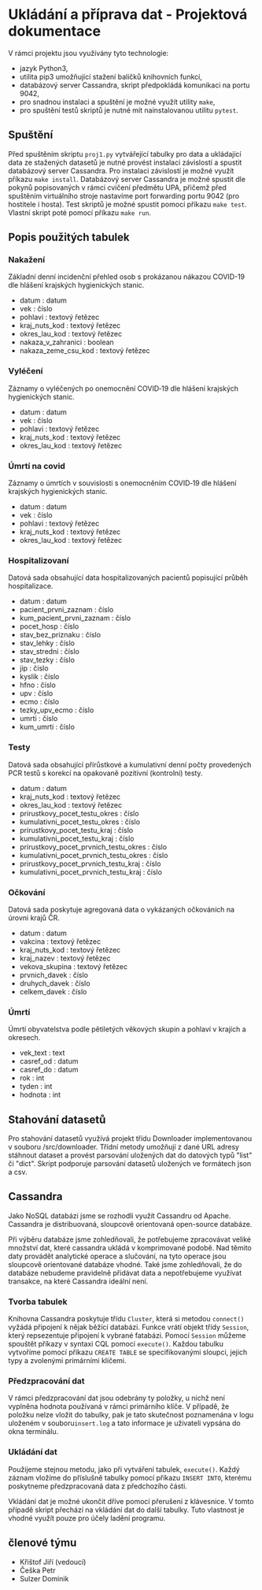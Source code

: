 # Ukládání a příprava dat - Projektová dokumentace
V rámci projektu jsou využívány tyto technologie:
- jazyk Python3,
- utilita pip3 umožňující stažení balíčků knihovních funkcí,
- databázový server Cassandra, skript předpokládá komunikaci na portu 9042,
- pro snadnou instalaci a spuštění je možné využít utility `make`,
- pro spuštění testů skriptů je nutné mít nainstalovanou utilitu `pytest`.

## Spuštění
Před spuštěním skriptu `proj1.py` vytvářející tabulky pro data a ukládající data ze stažených datasetů je nutné provést instalaci závislostí a spustit databázový server Cassandra. Pro instalaci závislostí je možné využít příkazu `make install`. 
Databázový server Cassandra je možné spustit dle pokynů popisovaných v rámci cvičení předmětu UPA, přičemž před spuštěním virtuálního stroje nastavíme port forwarding portu 9042 (pro hostitele i hosta). 
Test skriptů je možné spustit pomocí příkazu `make test`. Vlastní skript poté pomocí příkazu `make run`. 

## Popis použitých tabulek

### Nakažení
Základní denní incidenční přehled osob s prokázanou nákazou COVID-19 dle hlášení krajských hygienických stanic.

- datum : datum
- vek : číslo
- pohlavi : textový řetězec
- kraj_nuts_kod : textový řetězec
- okres_lau_kod : textový řetězec
- nakaza_v_zahranici : boolean
- nakaza_zeme_csu_kod : textový řetězec

### Vyléčení
Záznamy o vyléčených po onemocnění COVID‑19 dle hlášení krajských hygienických stanic.

- datum : datum
- vek : číslo
- pohlavi : textový řetězec
- kraj_nuts_kod : textový řetězec
- okres_lau_kod : textový řetězec

### Úmrtí na covid
Záznamy o úmrtích v souvislosti s onemocněním COVID‑19 dle hlášení krajských hygienických stanic.

- datum : datum
- vek : číslo
- pohlavi : textový řetězec
- kraj_nuts_kod : textový řetězec
- okres_lau_kod : textový řetězec

### Hospitalizovaní
Datová sada obsahující data hospitalizovaných pacientů popisující průběh hospitalizace.

- datum : datum
- pacient_prvni_zaznam : číslo
- kum_pacient_prvni_zaznam : číslo
- pocet_hosp : číslo
- stav_bez_priznaku : číslo
- stav_lehky : číslo
- stav_stredni : číslo
- stav_tezky : číslo
- jip : číslo
- kyslik : číslo
- hfno : číslo
- upv : číslo
- ecmo : číslo
- tezky_upv_ecmo : číslo
- umrti : číslo
- kum_umrti : číslo

### Testy
Datová sada obsahující přírůstkové a kumulativní denní počty provedených PCR testů s korekcí na opakovaně pozitivní (kontrolní) testy.

- datum : datum
- kraj_nuts_kod : textový řetězec
- okres_lau_kod : textový řetězec
- prirustkovy_pocet_testu_okres : číslo
- kumulativni_pocet_testu_okres : číslo
- prirustkovy_pocet_testu_kraj : číslo
- kumulativni_pocet_testu_kraj : číslo
- prirustkovy_pocet_prvnich_testu_okres : číslo
- kumulativni_pocet_prvnich_testu_okres : číslo
- prirustkovy_pocet_prvnich_testu_kraj : číslo
- kumulativni_pocet_prvnich_testu_kraj : číslo

### Očkování
Datová sada poskytuje agregovaná data o vykázaných očkováních na úrovni krajů ČR.

- datum : datum
- vakcina : textový řetězec
- kraj_nuts_kod : textový řetězec
- kraj_nazev : textový řetězec
- vekova_skupina : textový řetězec
- prvnich_davek : číslo
- druhych_davek : číslo
- celkem_davek : číslo

### Úmrtí
Úmrtí obyvatelstva podle pětiletých věkových skupin a pohlaví v krajích a okresech.

- vek_text : text
- casref_od : datum
- casref_do : datum
- rok : int
- tyden : int
- hodnota : int

## Stahování datasetů
Pro stahování datasetů využívá projekt třídu Downloader implementovanou v souboru /src/downloader. Třídní metody umožňují z dané URL adresy stáhnout dataset a provést parsování uložených dat do datových typů "list" či "dict". Skript podporuje parsování datasetů uložených ve formátech json a csv. 

## Cassandra
Jako NoSQL databázi jsme se rozhodli využít Cassandru od Apache. Cassandra je distribuovaná, sloupcově orientovaná open-source databáze.

Při výběru databáze jsme zohledňovali, že potřebujeme zpracovávat veliké množství dat, které cassandra ukládá v komprimované podobě. Nad těmito daty provádět analytické operace a slučování, na tyto operace jsou sloupcově orientované databáze vhodné. Také jsme zohledňovali, že do databáze nebudeme pravidelně přidávat data a nepotřebujeme využívat transakce, na které Cassandra ideální není. 

### Tvorba tabulek
Knihovna Cassandra poskytuje třídu `Cluster`, která si metodou `connect()` vyžádá připojení k nějak běžící databázi. Funkce vrátí objekt třídy `Session`, který repsezentuje připojení k vybrané fatabázi. Pomocí `Session` můžeme spouštět příkazy v syntaxi CQL pomocí `execute()`. Každou tabulku vytvoříme pomocí příkazu `CREATE TABLE` se specifikovanými sloupci, jejich typy a zvolenými primárními klíčemi. 

### Předzpracování dat
V rámci předzpracování dat jsou odebrány ty položky, u nichž není vyplněna hodnota používaná v rámci primárního klíče. V případě, že položku nelze vložit do tabulky, pak je tato skutečnost poznamenána v logu uloženém v souboru`insert.log` a tato informace je uživateli vypsána do okna terminálu. 

### Ukládání dat
Použijeme stejnou metodu, jako při vytváření tabulek, `execute()`. Každý záznam vložíme do příslušně tabulky pomocí příkazu `INSERT INTO`, kterému poskytneme předzpracovaná data z předchozího části. 

Vkládání dat je možné ukončit dříve pomocí přerušení z klávesnice. V tomto případě skript přechází na vkládání dat do další tabulky. Tuto vlastnost je vhodné využít pouze pro účely ladění programu. 

## členové týmu
- Křištof Jiří (vedoucí)
- Češka Petr
- Sulzer Dominik
